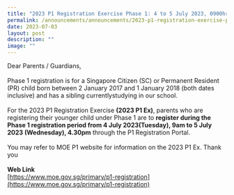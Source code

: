 ```yaml
---
title: "2023 P1 Registration Exercise Phase 1: 4 to 5 July 2023, 0900hrs to 1630hrs"
permalink: /announcements/announcements/2023-p1-registration-exercise-phase-registration/
date: 2023-07-03
layout: post
description: ""
image: ""
---
```

Dear Parents / Guardians,<br>
<br>
Phase 1 registration is for a Singapore Citizen (SC) or Permanent Resident (PR) child born between 2 January 2017 and 1 January 2018 (both dates inclusive) and has a sibling currentlystudying in our school.<br>
<br>
For the 2023 P1 Registration Exercise <b>(2023 P1 Ex)</b>, parents who are registering their younger child under Phase 1 are to <b>register during the Phase 1 registration period from 4 July 2023(Tuesday), 9am to 5 July 2023 (Wednesday), 4.30pm</b> through the P1 Registration Portal.<br>
<br>
You may refer to MOE P1 website for information on the 2023 P1 Ex. Thank you<br>
<br>
<b>Web Link</b><br>
[https://www.moe.gov.sg/primary/p1-registration](https://www.moe.gov.sg/primary/p1-registration)